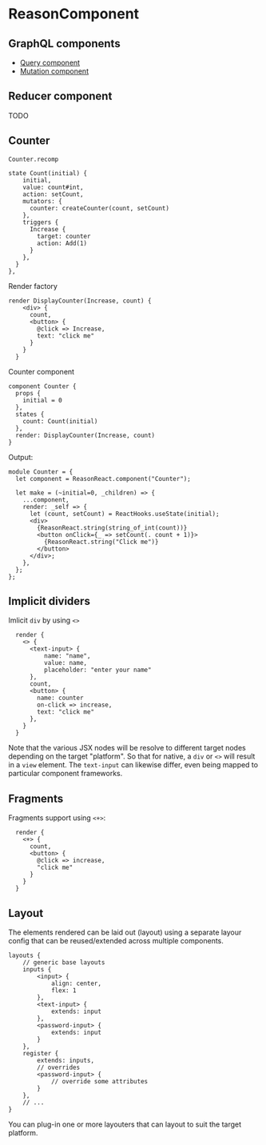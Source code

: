 # ReasonComponent

## GraphQL components

- [Query component](./QueryComponent.md)
- [Mutation component](./MutationComponent.md)

## Reducer component

TODO

## Counter

`Counter.recomp`

```
state Count(initial) {
    initial,
    value: count#int,
    action: setCount,
    mutators: {
      counter: createCounter(count, setCount)
    },
    triggers {
      Increase {
        target: counter
        action: Add(1)
      }
    },
  }
},
```

Render factory

```
render DisplayCounter(Increase, count) {
    <div> {
      count,
      <button> {
        @click => Increase,
        text: "click me"
      }
    }
  }
```

Counter component

```
component Counter {
  props {
    initial = 0
  },
  states {
    count: Count(initial)
  },
  render: DisplayCounter(Increase, count)
}
```

Output:

```reason
module Counter = {
  let component = ReasonReact.component("Counter");

  let make = (~initial=0, _children) => {
    ...component,
    render: _self => {
      let (count, setCount) = ReactHooks.useState(initial);
      <div>
        {ReasonReact.string(string_of_int(count))}
        <button onClick={_ => setCount(. count + 1)}>
          {ReasonReact.string("Click me")}
        </button>
      </div>;
    },
  };
};
```

## Implicit dividers

Imlicit `div` by using `<>`

```
  render {
    <> {
      <text-input> {
          name: "name",
          value: name,
          placeholder: "enter your name"
      },
      count,
      <button> {
        name: counter
        on-click => increase,
        text: "click me"
      },
    }
  }
```

Note that the various JSX nodes will be resolve to different target nodes depending on the target "platform". So that for native, a `div` or `<>` will result in a `view` element.
The `text-input` can likewise differ, even being mapped to particular component frameworks.

## Fragments

Fragments support using `<+>`:

```
  render {
    <+> {
      count,
      <button> {
        @click => increase,
        "click me"
      }
    }
  }
```

## Layout

The elements rendered can be laid out (layout) using a separate layour config that can be reused/extended across multiple components.

```
layouts {
    // generic base layouts
    inputs {
        <input> {
            align: center,
            flex: 1
        },
        <text-input> {
            extends: input
        },
        <password-input> {
            extends: input
        }
    },
    register {
        extends: inputs,
        // overrides
        <password-input> {
            // override some attributes
        }
    },
    // ...
}
```

You can plug-in one or more layouters that can layout to suit the target platform.
